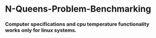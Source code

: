 # N-Queens-Problem-Benchmarking

### Computer specifications and cpu temperature functionality works only for linux systems.
